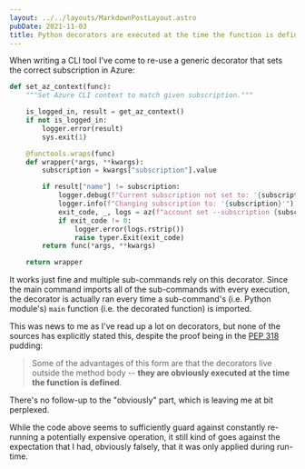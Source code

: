 ```yaml
---
layout: ../../layouts/MarkdownPostLayout.astro
pubDate: 2021-11-03
title: Python decorators are executed at the time the function is defined
---
```

When writing a CLI tool I've come to re-use a generic decorator that sets the correct subscription in Azure:

```python
def set_az_context(func):
    """Set Azure CLI context to match given subscription."""

    is_logged_in, result = get_az_context()
    if not is_logged_in:
        logger.error(result)
        sys.exit(1)

    @functools.wraps(func)
    def wrapper(*args, **kwargs):
        subscription = kwargs["subscription"].value

        if result["name"] != subscription:
            logger.debug(f"Current subscription not set to: '{subscription}'")
            logger.info(f"Changing subscription to: '{subscription}'")
            exit_code, _, logs = az(f"account set --subscription {subscription}")
            if exit_code != 0:
                logger.error(logs.rstrip())
                raise typer.Exit(exit_code)
        return func(*args, **kwargs)

    return wrapper
```

It works just fine and multiple sub-commands rely on this decorator. Since the main command imports all of the sub-commands with every execution, the decorator is actually ran every time a sub-command's (i.e. Python module's) `main` function (i.e. the decorated function) is imported.

This was news to me as I've read up a lot on decorators, but none of the sources has explicitly stated this, despite the proof being in the [PEP 318](https://www.python.org/dev/peps/pep-0318/ "PEP 318 -- Decorators for Functions and Methods") pudding:

> Some of the advantages of this form are that the decorators live outside the method body -- **they are obviously executed at the time the function is defined**.

There's no follow-up to the "obviously" part, which is leaving me at bit perplexed.

While the code above seems to sufficiently guard against constantly re-running a potentially expensive operation, it still kind of goes against the expectation that I had, obviously falsely, that it was only applied during run-time.
